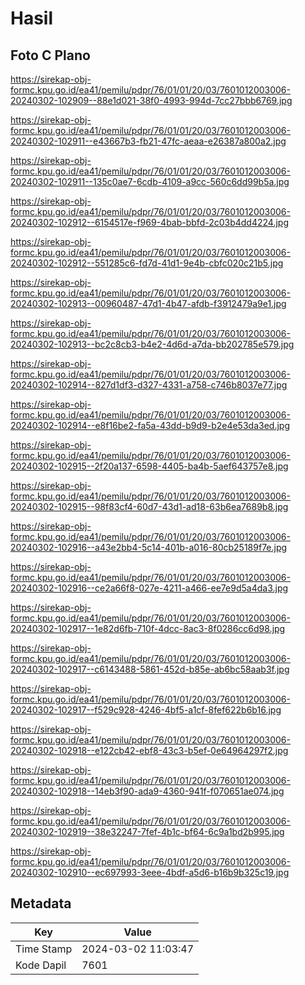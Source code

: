 # Hasil

## Foto C Plano

https://sirekap-obj-formc.kpu.go.id/ea41/pemilu/pdpr/76/01/01/20/03/7601012003006-20240302-102909--88e1d021-38f0-4993-994d-7cc27bbb6769.jpg

https://sirekap-obj-formc.kpu.go.id/ea41/pemilu/pdpr/76/01/01/20/03/7601012003006-20240302-102911--e43667b3-fb21-47fc-aeaa-e26387a800a2.jpg

https://sirekap-obj-formc.kpu.go.id/ea41/pemilu/pdpr/76/01/01/20/03/7601012003006-20240302-102911--135c0ae7-6cdb-4109-a9cc-560c6dd99b5a.jpg

https://sirekap-obj-formc.kpu.go.id/ea41/pemilu/pdpr/76/01/01/20/03/7601012003006-20240302-102912--6154517e-f969-4bab-bbfd-2c03b4dd4224.jpg

https://sirekap-obj-formc.kpu.go.id/ea41/pemilu/pdpr/76/01/01/20/03/7601012003006-20240302-102912--551285c6-fd7d-41d1-9e4b-cbfc020c21b5.jpg

https://sirekap-obj-formc.kpu.go.id/ea41/pemilu/pdpr/76/01/01/20/03/7601012003006-20240302-102913--00960487-47d1-4b47-afdb-f3912479a9e1.jpg

https://sirekap-obj-formc.kpu.go.id/ea41/pemilu/pdpr/76/01/01/20/03/7601012003006-20240302-102913--bc2c8cb3-b4e2-4d6d-a7da-bb202785e579.jpg

https://sirekap-obj-formc.kpu.go.id/ea41/pemilu/pdpr/76/01/01/20/03/7601012003006-20240302-102914--827d1df3-d327-4331-a758-c746b8037e77.jpg

https://sirekap-obj-formc.kpu.go.id/ea41/pemilu/pdpr/76/01/01/20/03/7601012003006-20240302-102914--e8f16be2-fa5a-43dd-b9d9-b2e4e53da3ed.jpg

https://sirekap-obj-formc.kpu.go.id/ea41/pemilu/pdpr/76/01/01/20/03/7601012003006-20240302-102915--2f20a137-6598-4405-ba4b-5aef643757e8.jpg

https://sirekap-obj-formc.kpu.go.id/ea41/pemilu/pdpr/76/01/01/20/03/7601012003006-20240302-102915--98f83cf4-60d7-43d1-ad18-63b6ea7689b8.jpg

https://sirekap-obj-formc.kpu.go.id/ea41/pemilu/pdpr/76/01/01/20/03/7601012003006-20240302-102916--a43e2bb4-5c14-401b-a016-80cb25189f7e.jpg

https://sirekap-obj-formc.kpu.go.id/ea41/pemilu/pdpr/76/01/01/20/03/7601012003006-20240302-102916--ce2a66f8-027e-4211-a466-ee7e9d5a4da3.jpg

https://sirekap-obj-formc.kpu.go.id/ea41/pemilu/pdpr/76/01/01/20/03/7601012003006-20240302-102917--1e82d6fb-710f-4dcc-8ac3-8f0286cc6d98.jpg

https://sirekap-obj-formc.kpu.go.id/ea41/pemilu/pdpr/76/01/01/20/03/7601012003006-20240302-102917--c6143488-5861-452d-b85e-ab6bc58aab3f.jpg

https://sirekap-obj-formc.kpu.go.id/ea41/pemilu/pdpr/76/01/01/20/03/7601012003006-20240302-102917--f529c928-4246-4bf5-a1cf-8fef622b6b16.jpg

https://sirekap-obj-formc.kpu.go.id/ea41/pemilu/pdpr/76/01/01/20/03/7601012003006-20240302-102918--e122cb42-ebf8-43c3-b5ef-0e64964297f2.jpg

https://sirekap-obj-formc.kpu.go.id/ea41/pemilu/pdpr/76/01/01/20/03/7601012003006-20240302-102918--14eb3f90-ada9-4360-941f-f070651ae074.jpg

https://sirekap-obj-formc.kpu.go.id/ea41/pemilu/pdpr/76/01/01/20/03/7601012003006-20240302-102919--38e32247-7fef-4b1c-bf64-6c9a1bd2b995.jpg

https://sirekap-obj-formc.kpu.go.id/ea41/pemilu/pdpr/76/01/01/20/03/7601012003006-20240302-102910--ec697993-3eee-4bdf-a5d6-b16b9b325c19.jpg


## Metadata

| Key        | Value               |
| ---------- | ------------------- |
| Time Stamp | 2024-03-02 11:03:47 |
| Kode Dapil | 7601                |



